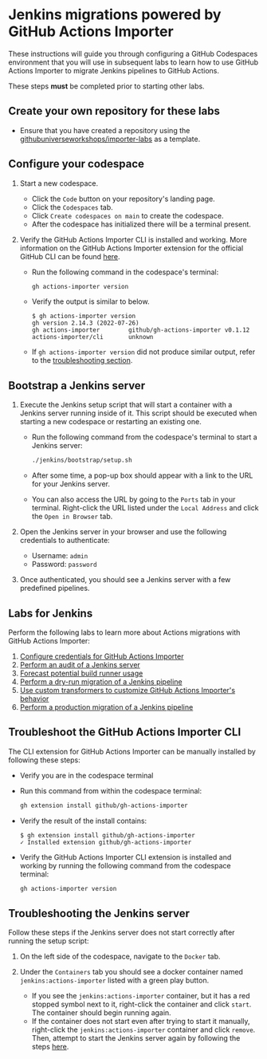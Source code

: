 # Jenkins migrations powered by GitHub Actions Importer

These instructions will guide you through configuring a GitHub Codespaces environment that you will use in subsequent labs to learn how to use GitHub Actions Importer to migrate Jenkins pipelines to GitHub Actions.

These steps **must** be completed prior to starting other labs.

## Create your own repository for these labs

- Ensure that you have created a repository using the [githubuniverseworkshops/importer-labs](https://github.com/githubuniverseworkshops/importer-labs) as a template.

## Configure your codespace

1. Start a new codespace.

    - Click the `Code` button on your repository's landing page.
    - Click the `Codespaces` tab.
    - Click `Create codespaces on main` to create the codespace.
    - After the codespace has initialized there will be a terminal present.

2. Verify the GitHub Actions Importer CLI is installed and working. More information on the GitHub Actions Importer extension for the official GitHub CLI can be found [here](https://github.com/github/gh-actions-importer).

    - Run the following command in the codespace's terminal:

      ```bash
      gh actions-importer version
      ```

    - Verify the output is similar to below.

      ```console
      $ gh actions-importer version
      gh version 2.14.3 (2022-07-26)
      gh actions-importer        github/gh-actions-importer v0.1.12
      actions-importer/cli       unknown
      ```

    - If `gh actions-importer version` did not produce similar output, refer to the [troubleshooting section](#troubleshoot-the-github-actions-importer-cli).

## Bootstrap a Jenkins server

1. Execute the Jenkins setup script that will start a container with a Jenkins server running inside of it. This script should be executed when starting a new codespace or restarting an existing one.

    - Run the following command from the codespace's terminal to start a Jenkins server:

      ```bash
      ./jenkins/bootstrap/setup.sh
      ```

    - After some time, a pop-up box should appear with a link to the URL for your Jenkins server.

    - You can also access the URL by going to the `Ports` tab in your terminal. Right-click the URL listed under the `Local Address` and click the `Open in Browser` tab.

2. Open the Jenkins server in your browser and use the following credentials to authenticate:

    - Username: `admin`
    - Password: `password`

3. Once authenticated, you should see a Jenkins server with a few predefined pipelines.

## Labs for Jenkins

Perform the following labs to learn more about Actions migrations with GitHub Actions Importer:

1. [Configure credentials for GitHub Actions Importer](1-configure.md)
2. [Perform an audit of a Jenkins server](2-audit.md)
3. [Forecast potential build runner usage](3-forecast.md)
4. [Perform a dry-run migration of a Jenkins pipeline](4-dry-run.md)
5. [Use custom transformers to customize GitHub Actions Importer's behavior](5-custom-transformers.md)
6. [Perform a production migration of a Jenkins pipeline](6-migrate.md)

## Troubleshoot the GitHub Actions Importer CLI

The CLI extension for GitHub Actions Importer can be manually installed by following these steps:

- Verify you are in the codespace terminal
- Run this command from within the codespace terminal:

  ```bash
  gh extension install github/gh-actions-importer
  ```

- Verify the result of the install contains:

  ```console
  $ gh extension install github/gh-actions-importer
  ✓ Installed extension github/gh-actions-importer
  ```

- Verify the GitHub Actions Importer CLI extension is installed and working by running the following command from the codespace terminal:

  ```bash
  gh actions-importer version
  ```

## Troubleshooting the Jenkins server

Follow these steps if the Jenkins server does not start correctly after running the setup script:

1. On the left side of the codespace, navigate to the `Docker` tab.
2. Under the `Containers` tab you should see a docker container named `jenkins:actions-importer` listed with a green play button.

   - If you see the `jenkins:actions-importer` container, but it has a red stopped symbol next to it, right-click the container and click `start`. The container should begin running again.
   - If the container does not start even after trying to start it manually, right-click the `jenkins:actions-importer` container and click `remove`. Then, attempt to start the Jenkins server again by following the steps [here](#bootstrap-a-jenkins-server).
